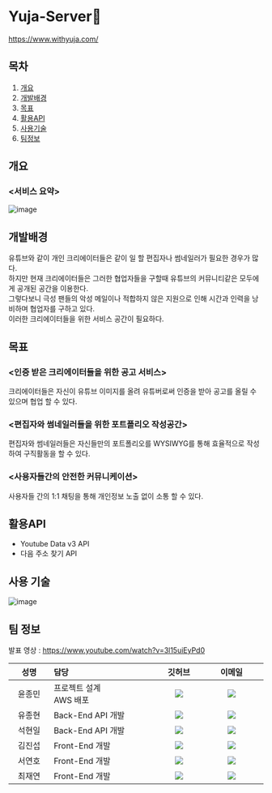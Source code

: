 # Yuja-Server🍋
https://www.withyuja.com/
## 목차
1. [개요](#chapter1)
2. [개발배경](#chapter2)
3. [목표](#chapter3)
4. [활용API](#chapter4)
5. [사용기술](#chapter5)
6. [팀정보](#chapter6)

## 개요<a id="chapter1"></a>
### <서비스 요약>
![image](https://user-images.githubusercontent.com/77711322/128452187-8f5d74d4-dacd-401c-a782-1ee3a51fad91.png)
## 개발배경<a id="chapter2"></a>
유튜브와 같이 개인 크리에이터들은 같이 일 할 편집자나 썸네일러가 필요한 경우가 많다.<br>
하지만 현재 크리에이터들은 그러한 협업자들을 구할때 유튜브의 커뮤니티같은 모두에게 공개된 공간을 이용한다.<br>
그렇다보니 극성 팬들의 악성 메일이나 적합하지 않은 지원으로 인해 시간과 인력을 낭비하며 협업자를 구하고 있다.<br>
이러한 크리에이터들을 위한 서비스 공간이 필요하다.
## 목표<a id="chapter3"></a>
### <인증 받은 크리에이터들을 위한 공고 서비스>
크리에이터들은 자신이 유튜브 이미지를 올려 유튜버로써 인증을 받아 공고를 올릴 수 있으며 협업 할 수 있다.
### <편집자와 썸네일러들을 위한 포트폴리오 작성공간>
편집자와 썸네일러들은 자신들만의 포트폴리오를 WYSIWYG를 통해 효율적으로 작성하여 구직활동을 할 수 있다.
### <사용자들간의 안전한 커뮤니케이션>
사용자들 간의 1:1 채팅을 통해 개인정보 노출 없이 소통 할 수 있다.
## 활용API<a id="chapter4"></a>
- Youtube Data v3 API
- 다음 주소 찾기 API

## 사용 기술<a id="chapter5"></a>
![image](https://user-images.githubusercontent.com/77711322/128451055-1658b4fc-b3b6-40ed-b4e8-830b93a61195.png)

## 팀 정보<a id="chapter6"></a>
발표 영상 : https://www.youtube.com/watch?v=3l15uiEyPd0
<table width="788">
<thead>
<tr>
<th width="100" align="center">성명</th>
<th width="150" align="left">담당</th>
<th width="100" align="center">깃허브</th>
<th width="175" align="center">이메일</th>
</tr> 
</thead>
<tbody>

<tr>
<td width="100" align="center">윤종민</td>
<td width="300">프로젝트 설계<br>AWS 배포</td>
<td width="100" align="center">
	<a href="https://github.com/jongmin4943">
		<img src="http://img.shields.io/badge/jongmin4943-655ced?style=social&logo=github"/>
	</a>
</td>
<td width="175" align="center">
	<a href="mailto:jongmin4943@gmail.com"><img src="https://img.shields.io/static/v1?label=&message=jongmin4943@gmail.com&color=green&style=flat-square&logo=gmail"></a>
	</td>
</tr>

<tr>
<td width="100" align="center">유종현</td>
<td width="300">Back-End API 개발</td>
<td width="100" align="center">
	<a href="https://github.com/jyoo0323">
		<img src="http://img.shields.io/badge/jyoo0323-655ced?style=social&logo=github"/>
	</a>
</td>
<td width="175" align="center">
	<a href="mailto:jonghyun.yoo0323@gmail.com"><img src="https://img.shields.io/static/v1?label=&message=jonghyun.yoo0323@gmail.com&color=green&style=flat-square&logo=gmail"></a>
	</td>
</tr>

<tr>
<td width="100" align="center">석현일</td>
<td width="300">Back-End API 개발</td>
<td width="100" align="center">
	<a href="https://github.com/johney-suk">
		<img src="http://img.shields.io/badge/johney-suk-655ced?style=social&logo=github"/>
	</a>
</td>
<td width="175" align="center">
	<a href="mailto:sukhyunil19@gmail.com"><img src="https://img.shields.io/static/v1?label=&message=sukhyunil19@gmail.com&color=green&style=flat-square&logo=gmail"></a>
	</td>
</tr>

<tr>
<td width="100" align="center">김진섭</td>
<td width="300">Front-End 개발</td>
<td width="100" align="center">
	<a href="https://github.com/Jinseobex">
		<img src="http://img.shields.io/badge/Jinseobex-655ced?style=social&logo=github"/>
	</a>
</td>
<td width="175" align="center">
	<a href="mailto:wiswis3434@gmail.com"><img src="https://img.shields.io/static/v1?label=&message=wiswis3434@gmail.com&color=green&style=flat-square&logo=gmail"></a>
	</td>
</tr>
  
<tr>
<td width="100" align="center">서연호</td>
<td width="300">Front-End 개발</td>
<td width="100" align="center">
	<a href="https://github.com/kiteho8962">
		<img src="http://img.shields.io/badge/kiteho8962-655ced?style=social&logo=github"/>
	</a>
</td>
<td width="175" align="center">
	<a href="mailto:kiteho8962@gmail.com"><img src="https://img.shields.io/static/v1?label=&message=kiteho8962@gmail.com&color=green&style=flat-square&logo=gmail"></a>
	</td>
</tr>

<tr>
<td width="100" align="center">최재연</td>
<td width="300">Front-End 개발</td>
<td width="100" align="center">
	<a href="https://github.com/ChoiJaeYeon">
		<img src="http://img.shields.io/badge/ChoiJaeYeon-655ced?style=social&logo=github"/>
	</a>
</td>
<td width="175" align="center">
	<a href="mailto:jaey1229@gmail.com"><img src="https://img.shields.io/static/v1?label=&message=jaey1229@gmail.com&color=green&style=flat-square&logo=gmail"></a>
	</td>
</tr>


</tbody>
</table>

